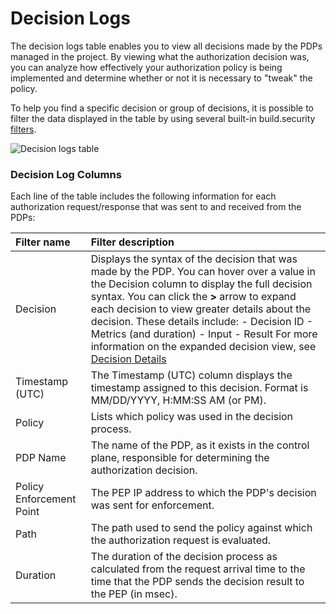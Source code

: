 # Decision Logs

The decision logs table enables you to view all decisions made by the PDPs managed in the project. By viewing what the authorization decision was, you can analyze how effectively your authorization policy is being implemented and determine whether or not it is necessary to "tweak" the policy.

To help you find a specific decision or group of decisions, it is possible to filter the data displayed in the table by using several built-in build.security [filters](decision-log-filters.md).

![Decision logs table](https://files.readme.io/28a73e0-decisionlog2.PNG)

### Decision Log Columns

Each line of the table includes the following information for each authorization request/response that was sent to and received from the PDPs:

| Filter name | Filter description |
| :--- | :--- |
| Decision | Displays the syntax of the decision that was made by the PDP. You can hover over a value in the Decision column to display the full decision syntax.  You can click the **&gt;** arrow to expand each decision to view greater details about the decision. These details include: - Decision ID - Metrics \(and duration\) - Input - Result For more information on the expanded decision view, see [Decision Details](https://docs.build.security/docs/decision-log-filters2) |
| Timestamp \(UTC\) | The Timestamp \(UTC\) column displays the timestamp assigned to this decision. Format is MM/DD/YYYY, H:MM:SS AM \(or PM\). |
| Policy | Lists which policy was used in the decision process. |
| PDP Name | The name of the PDP, as it exists in the control plane, responsible for determining the authorization decision. |
| Policy Enforcement Point | The PEP IP address to which the PDP's decision was sent for enforcement. |
| Path | The path used to send the policy against which the authorization request is evaluated. |
| Duration | The duration of the decision process as calculated from the request arrival time to the time that the PDP sends the decision result to the PEP \(in msec\). |

